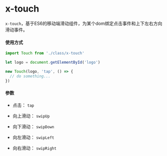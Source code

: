 # x-touch

`x-touch`，基于ES6的移动端滑动组件，为某个dom绑定点击事件和上下左右方向滑动事件。

#### 使用方式

``` javascript
import Touch from './class/x-touch'

let logo = document.getElementById('logo')

new Touch(logo, 'tap', () => {
  // do something...
})
```

#### 参数

- 点击： `tap`

- 向上滑动： `swipUp`

- 向下滑动： `swipDown`

- 向左滑动： `swipLeft`

- 向右滑动： `swipRight`